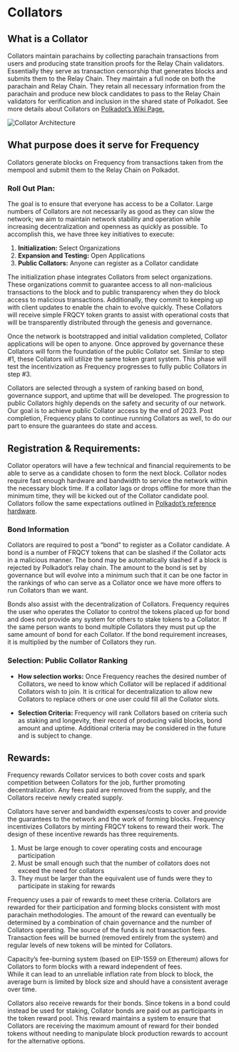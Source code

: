 # Collators
 
## What is a Collator 
Collators maintain parachains by collecting parachain transactions from users and producing state transition proofs for the Relay Chain validators. 
Essentially they serve as transaction censorship that generates blocks and submits them to the Relay Chain. 
They maintain a full node on both the parachain and Relay Chain. 
They retain all necessary information from the parachain and produce new block candidates to pass to the Relay Chain validators for verification and inclusion in the shared state of Polkadot. 
See more details about Collators on [Polkadot’s Wiki Page.](https://wiki.polkadot.network/docs/learn-collator)  

![Collator Architecture](https://wiki.polkadot.network/assets/images/polkadot-consensus-example-1-b4a05f2e5a4b991594612da57e1d6dfd.png)

## What purpose does it serve for Frequency 
Collators generate blocks on Frequency from transactions taken from the mempool and submit them to the Relay Chain on Polkadot. 

### Roll Out Plan: 
The goal is to ensure that everyone has access to be a Collator. 
Large numbers of Collators are not necessarily as good as they can slow the network; we aim to maintain network stability and operation while increasing decentralization and openness as quickly as possible. 
To accomplish this, we have three key initiatives to execute:

1. **Initialization:** Select Organizations
2. **Expansion and Testing:** Open Applications
3. **Public Collators:** Anyone can register as a Collator candidate

The initialization phase integrates Collators from select organizations. 
These organizations commit to guarantee access to all non-malicious transactions to the block and to public transparency when they do block access to malicious transactions. 
Additionally, they commit to keeping up with client updates to enable the chain to evolve quickly. 
These Collators will receive simple FRQCY token grants to assist with operational costs that will be transparently distributed through the genesis and governance. 

Once the network is bootstrapped and initial validation completed, Collator applications will be open to anyone. 
Once approved by governance these Collators will form the foundation of the public Collator set. 
Similar to step #1, these Collators will utilize the same token grant system. 
This phase will test the incentivization as Frequency progresses to fully public Collators in step #3. 

Collators are selected through a system of ranking based on bond, governance support, and uptime that will be developed. 
The progression to public Collators highly depends on the safety and security of our network. 
Our goal is to achieve public Collator access by the end of 2023. 
Post completion, Frequency plans to continue running Collators as well, to do our part to ensure the guarantees do state and access. 

## Registration & Requirements:
Collator operators will have a few technical and financial requirements to be able to serve as a candidate chosen to form the next block. 
Collator nodes require fast enough hardware and bandwidth to service the network within the necessary block time. 
If a collator lags or drops offline for more than the minimum time, they will be kicked out of the Collator candidate pool. 
Collators follow the same expectations outlined in [Polkadot’s reference hardware](https://wiki.polkadot.network/docs/maintain-guides-how-to-validate-polkadot/#reference-hardware).

### Bond Information
Collators are required to post a “bond” to register as a Collator candidate. 
A bond is a number of FRQCY tokens that can be slashed if the Collator acts in a malicious manner. 
The bond may be automatically slashed if a block is rejected by Polkadot’s relay chain. 
The amount to the bond is set by governance but will evolve into a minimum such that it can be one factor in the rankings of who can serve as a Collator once we have more offers to run Collators than we want.

Bonds also assist with the decentralization of Collators. 
Frequency requires the user who operates the Collator to control the tokens placed up for bond and does not provide any system for others to stake tokens to a Collator. 
If the same person wants to bond multiple Collators they must put up the same amount of bond for each Collator. 
If the bond requirement increases, it is multiplied by the number of Collators they run. 

### Selection: Public Collator Ranking
* **How selection works:**
	Once Frequency reaches the desired number of Collators, we need to know which Collator will be replaced if additional Collators wish to join. 
	It is critical for decentralization to allow new Collators to replace others or one user could fill all the Collator slots. 

* **Selection Criteria:**
Frequency will rank Collators based on criteria such as staking and longevity, their record of producing valid blocks, bond amount and uptime. 
Additional criteria may be considered in the future and is subject to change.

## Rewards:
Frequency rewards Collator services to both cover costs and spark competition between Collators for the job, further promoting decentralization. 
Any fees paid are removed from the supply, and the Collators receive newly created supply.

Collators have server and bandwidth expenses/costs to cover and provide the guarantees to the network and the work of forming blocks. 
Frequency incentivizes Collators by minting FRQCY tokens to reward their work. 
The design of these incentive rewards has three requirements. 

1. Must be large enough to cover operating costs and encourage participation 
2. Must be small enough such that the number of collators does not exceed the need for collators
3. They must be larger than the equivalent use of funds were they to participate in staking for rewards

Frequency uses a pair of rewards to meet these criteria. 
Collators are rewarded for their participation and forming blocks consistent with most parachain methodologies. 
The amount of the reward can eventually be determined by a combination of chain governance and the number of Collators operating. 
The source of the funds is not transaction fees. 
Transaction fees will be burned (removed entirely from the system) and regular levels of new tokens will be minted for Collators. 

Capacity’s fee-burning system (based on EIP-1559 on Ethereum) allows for Collators to form blocks with a reward independent of fees.  
While it can lead to an unreliable inflation rate from block to block, the average burn is limited by block size and should have a consistent average over time. 

Collators also receive rewards for their bonds. 
Since tokens in a bond could instead be used for staking, Collator bonds are paid out as participants in the token reward pool. 
This reward maintains a system to ensure that Collators are receiving the maximum amount of reward for their bonded tokens without needing to manipulate block production rewards to account for the alternative options. 
